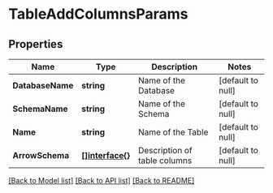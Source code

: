 # TableAddColumnsParams

## Properties
Name | Type | Description | Notes
------------ | ------------- | ------------- | -------------
**DatabaseName** | **string** | Name of the Database | [default to null]
**SchemaName** | **string** | Name of the Schema | [default to null]
**Name** | **string** | Name of the Table | [default to null]
**ArrowSchema** | [**[]interface{}**](interface{}.md) | Description of table columns | [default to null]

[[Back to Model list]](../README.md#documentation-for-models) [[Back to API list]](../README.md#documentation-for-api-endpoints) [[Back to README]](../README.md)


